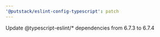 ```yaml
---
'@putstack/eslint-config-typescript': patch
---
```


Update @typescript-eslint/\* dependencies from 6.7.3 to 6.7.4
